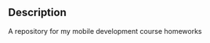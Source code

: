 ## Description
A repository for my mobile development course homeworks




<!-- ## Access
1. Start the application<br/>
&nbsp;&nbsp;&nbsp;&nbsp;php artisan serve 
2. Access the user form<br/>
&nbsp;&nbsp;&nbsp;&nbsp;127.0.0.1:8000/form
3. Register the user
4. Display all users<br/>
&nbsp;&nbsp;&nbsp;&nbsp;127.0.0.1:8000/users

## Main components
- app/Http/Controllers/UserControllers<br/>
	* UserFormController - perform operations with the user form<br/>
	* UserInfoController - display users info<br/>
- Views:
	* layouts:
		* base
		* partials: header, footer
	* user:
		* form
		* users_table
 -->
